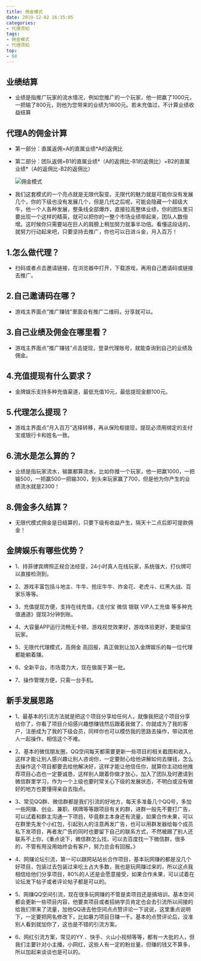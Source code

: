 ```yaml
---
title: 佣金模式
date: 2019-12-02 16:35:05
categories:
- 代理须知
tags: 
- 佣金模式
- 代理须知
top:
- 98
---
```


## 业绩结算

* 业绩是指推广玩家的流水情况，例如您推广的一个玩家，他一把赢了1000元，一把输了800元，则他为您带来的业绩为1800元。若未充值过，不计算业绩收益结算

## 代理A的佣金计算

* 第一部分：直属返佣=A的直属业绩*A的返佣比

* 第二部分：团队返佣=B1的直属业绩*（A的返佣比-B1的返佣比）+B2的直属业绩*（A的返佣比-B2的返佣比）

   ![佣金模式](https://i.loli.net/2019/12/02/JwcgWBbkdS24pCL.jpg)


* 我们这套模式的一个亮点就是无限代裂变。无限代的魅力就是可能你没有发展几个，你的下级也没有发展几个，但是几代之后呢，可能会隐藏一个超级大牛，他一个人各种发展，整条线全部爆炸，直接拉高整体业绩，你的团队里只要出现一个这样的精英，就可以把你的一整个市场业绩带起来，团队人数倍增。这时候你只需要站在巨人的肩膀上稍加努力就事半功倍。看懂这段话的，就努力行动起来吧，只要坚持去推广，你也可以日进斗金，月入百万！

## 1.怎么做代理？

* 扫码或者点击邀请链接，在浏览器中打开，下载游戏，再用自己邀请码或链接去推广。

## 2.自己邀请码在哪？

* 游戏主界面点“推广赚钱”里面会有推广二维码，分享就可以。

## 3.自己业绩及佣金在哪里看？

* 游戏主界面点“推广赚钱”点击提现，登录代理账号，就能查询到自己的业绩及佣金。

## 4.充值提现有什么要求？

* 金牌娱乐支持多种充值渠道，最低充值10元，最低提现金额100元。

## 5.代理怎么提现？

* 游戏主界面点“月入百万”选择转移，再从保险柜提现，提现必须用绑定的支付宝或银行卡和姓名一致。

## 6.流水是怎么算的？

* 业绩是指玩家流水，输赢都算流水，比如你推一个玩家，他一把赢1000，一把输500，一把赢500一把输300，到头来玩家赢了700，但是他为你产生的业绩流水就是2300！

## 8.佣金多久结算？

* 无限代模式佣金是日结算的，只要下级有收益产生，隔天十二点后即可提款佣金！

## 金牌娱乐有哪些优势？

* 1、持菲律宾牌照正规合法经营，24小时真人在线玩家，系统强大，打伙牌可以直接检测到。

* 2、游戏丰富包括斗地主、牛牛、抢庄牛牛、炸金花、老虎斗、红黑大战、百家乐等等。

* 3、充值提现方便，支持在线充值，《支付宝 微信 银联 VIP人工充值 等多种充值通道》提现3分钟到账。

* 4、大容量APP运行流畅无卡顿，游戏视觉效果好，游戏体验更好，更能留住玩家。

* 5、无限代代理模式，高佣金 高回报，真正做到让加入金牌娱乐的每一位代理都能躺着赚。

* 6、全新平台，市场潜力大，现在做属于第一批。

* 7、操作管理方便，只需一台手机。


## 新手发展思路

* 1、最基本的引流方法就是把这个项目分享给任何人，就像我把这个项目分享给你了，你看了项目介绍感兴趣想赚钱然后跟着我做了，你就成为了我的客户，注册成为了我的下级会员，同样你也可以模仿我的思路去操作，带动其他人一起操作，相信这个不难。

* 2、基本的微信朋友圈，QQ空间每天都需要更新一些项目的相关截图和收入，这样才能让别人感兴趣让别人咨询你，一定要耐心给他讲解如何去赚钱，怎么去操作这个项目都要去给他解决好，这样才能让他信任你，就算你主动给他推荐项目心态也一定要诚恳，这样别人跟着你做才放心，加入了团队及时邀请到微信群里学习，作为一个上级也要时常关心下级的发展状态，不明白或没有做好的地方也要懂得亲自去指点。

* 3、常见QQ群、微信群都是我们引流的好地方，每天多准备几个QQ号，多加一些网赚、创业、兼职、棋牌等等跟项目有关的群，进群一般先不要打广告，可以试着和群主沟通一下项目，毕竟群主本身还有流量，如果合作未果，可以在群里先发个小红包，引起别人的注意再发广告，也可以用群发器给每个成员私下发项目，再者发广告的同时也要留下自己的联系方式，不然被踢了别人还联系不上你，《重点说下，微信群怎么找，可以去百度找一下微信群，很多的，不管有用没用始终会有客户，努力总会有回报。》

* 4、网赚论坛引流，第一可以跟网站站长合作项目，基本玩网赚的都是没几个好项目，包装过去包装过来吃土占大多数，我也是玩网赚过来的，所以这点我相信给他们分享项目，80%的人还是会愿意接受，如果合作未果，可以试着在论坛发下帖子或者评论帖子都是可以的。

* 5、网赚QQ空间引流，现在很多玩网赚的不管是卖项目还是搞培训，基本空间都会更新一些项目内容，他要卖项目或者招纳学员肯定也会去引流所以间接的给我们带来了流量，加他QQ进去他空间点点赞评论一下说说，这里重点说明下，一定要把网名修改下，比如暴力项目日赚一千。基本的点赞评论后，没准别人看到就加你了，这也是不错的引流方案。

* 6、网红引流方案，常见的YY 、快手、火山小视频等等，都有一大批的人，但我们主要针对小主播，小网红，这些人有一定的粉丝量，但赚的钱又不算多，所以加起来谈谈也是可以的。